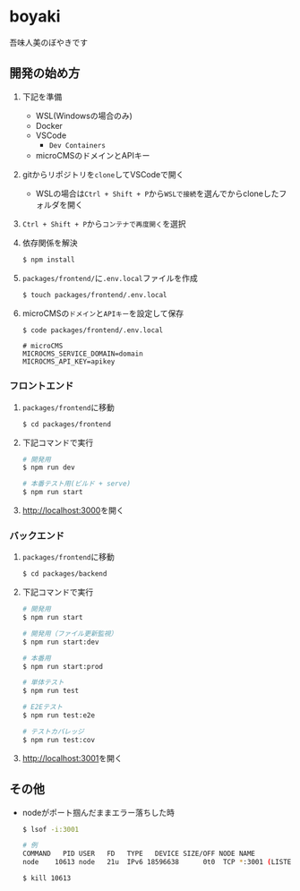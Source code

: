 # boyaki
吾味人美のぼやきです

## 開発の始め方

1. 下記を準備
    * WSL(Windowsの場合のみ) 
    * Docker
    * VSCode
        * `Dev Containers`
    * microCMSのドメインとAPIキー

2. gitからリポジトリを`clone`してVSCodeで開く
    * WSLの場合は`Ctrl + Shift + P`から`WSLで接続`を選んでからcloneしたフォルダを開く

3. `Ctrl + Shift + P`から`コンテナで再度開く`を選択

4. 依存関係を解決
    ```bash
    $ npm install
    ```

5. `packages/frontend/`に`.env.local`ファイルを作成
    ```bash
    $ touch packages/frontend/.env.local
    ```

6. microCMSの`ドメイン`と`APIキー`を設定して保存
    ```bash
    $ code packages/frontend/.env.local
    ```
    ```
    # microCMS
    MICROCMS_SERVICE_DOMAIN=domain
    MICROCMS_API_KEY=apikey
    ```
### フロントエンド

1. `packages/frontend`に移動
    ```bash
    $ cd packages/frontend
    ```

2. 下記コマンドで実行
    ```bash
    # 開発用
    $ npm run dev

    # 本番テスト用(ビルド + serve)
    $ npm run start
    ```

3. [http://localhost:3000](http://localhost:3000)を開く

### バックエンド

1. `packages/frontend`に移動
    ```bash
    $ cd packages/backend
    ```

2. 下記コマンドで実行
    ```bash
    # 開発用
    $ npm run start

    # 開発用（ファイル更新監視）
    $ npm run start:dev

    # 本番用
    $ npm run start:prod
    ```

    ```bash
    # 単体テスト
    $ npm run test

    # E2Eテスト
    $ npm run test:e2e

    # テストカバレッジ
    $ npm run test:cov
    ```

3. [http://localhost:3001](http://localhost:3001)を開く

## その他
* nodeがポート掴んだままエラー落ちした時
    ```bash
    $ lsof -i:3001

    # 例
    COMMAND   PID USER   FD   TYPE   DEVICE SIZE/OFF NODE NAME
    node    10613 node   21u  IPv6 18596638      0t0  TCP *:3001 (LISTEN)

    $ kill 10613
    ```